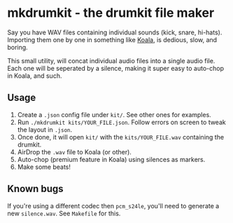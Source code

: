 # mkdrumkit - the drumkit file maker

Say you have WAV files containing individual sounds (kick, snare, hi-hats). Importing them one by one in something like [Koala](https://www.koalasampler.com/), is dedious, slow, and boring.

This small utility, will concat individual audio files into a single audio file. Each one will be seperated by a silence, making it super easy to auto-chop in Koala, and such.

## Usage

1. Create a `.json` config file under `kit/`. See other ones for examples.
2. Run `./mkdrumkit kits/YOUR_FILE.json`. Follow errors on screen to tweak the layout in `.json`.
3. Once done, it will open `kit/` with the `kits/YOUR_FILE.wav` containing the drumkit.
4. AirDrop the `.wav` file to Koala (or other).
5. Auto-chop (premium feature in Koala) using silences as markers.
6. Make some beats!

## Known bugs

If you're using a different codec then `pcm_s24le`, you'll need to generate a new `silence.wav`. See `Makefile` for this.
